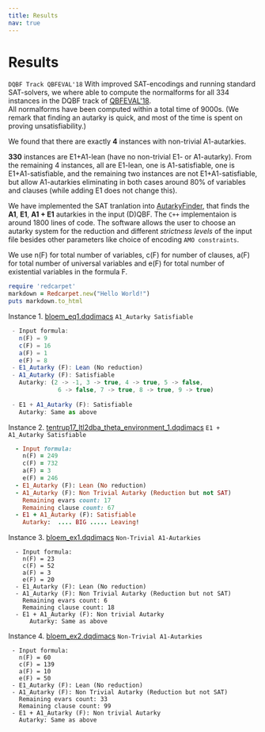 ```yaml
---
title: Results
nav: true
---
```


# Results 
   ``DQBF Track QBFEVAL'18``
   With improved SAT-encodings and running standard SAT-solvers, 
   we where able to compute the normalforms for all 334 instances 
   in the DQBF track of [QBFEVAL'18](http://www.qbflib.org/qbfeval18.php).  
   All normalforms have been computed within a total time of 9000s. 
   (We remark that finding an autarky is quick, and most of the 
   time is spent on proving unsatisfiability.) 
   
   We found that there are exactly **4** instances with non-trivial A1-autarkies.

   **330** instances are E1+A1-lean (have no non-trivial E1- or A1-autarky). 
   From the remaining 4 instances, all are E1-lean, one is A1-satisfiable,
   one is E1+A1-satisfiable, and the remaining two instances are not E1+A1-satisfiable, 
   but allow A1-autarkies eliminating in both cases around 80% of variables 
   and clauses (while adding E1 does not change this). 

   We have implemented the SAT tranlation into [AutarkyFinder](https://github.com/arey0pushpa/dcnf-autarky), 
   that finds the **A1**, **E1**, **A1 + E1** autarkies in the input (D)QBF. 
   The `C++` implementaion is around 1800 lines of code. The software allows the user to choose an 
   autarky system for the reduction and different *strictness levels* of the input file besides 
   other parameters like choice of encoding `AMO constraints`. 

   We use n(F) for total number of variables, c(F) for number of clauses, a(F) for 
   total number of universal variables and e(F) for total number of existential variables in the formula F.

```ruby
require 'redcarpet'
markdown = Redcarpet.new("Hello World!")
puts markdown.to_html
```

  Instance 1. [bloem\_eq1.dqdimacs](https://github.com/arey0pushpa/dcnf-autarky/blob/master/dcnf/examples/bloem_eq1.dqdimacs) ``A1_Autarky Satisfiable`` 
```js
 - Input formula:   
   n(F) = 9    
   c(F) = 16     
   a(F) = 1        
   e(F) = 8         
 - E1_Autarky (F): Lean (No reduction)  
 - A1_Autarky (F): Satisfiable   
   Autarky: (2 -> -1, 3 -> true, 4 -> true, 5 -> false,   
              6 -> false, 7 -> true, 8 -> true, 9 -> true)    
 
 - E1 + A1_Autarky (F): Satisfiable  
   Autarky: Same as above   
```
  Instance 2. [tentrup17\_ltl2dba\_theta\_environment\_1.dqdimacs](https://github.com/arey0pushpa/dcnf-autarky/blob/master/dcnf/examples/tentrup17_ltl2dba_theta_environment_1.dqdimacs)  ``E1 + A1_Autarky Satisfiable``
```ruby
  - Input formula:  
    n(F) = 249  
    c(F) = 732  
    a(F) = 3     
    e(F) = 246     
  - E1_Autarky (F): Lean (No reduction)  
  - A1_Autarky (F): Non Trivial Autarky (Reduction but not SAT)  
    Remaining evars count: 17  
    Remaining clause count: 67  
  - E1 + A1_Autarky (F): Satisfiable   
    Autarky:  .... BIG ..... Leaving!   
```
  
  Instance 3. [bloem\_ex1.dqdimacs](https://github.com/arey0pushpa/dcnf-autarky/blob/master/dcnf/examples/bloem_ex1.dqdimacs) ``Non-Trivial A1-Autarkies``
```
  - Input formula:  
    n(F) = 23  
    c(F) = 52  
    a(F) = 3          
    e(F) = 20         
  - E1_Autarky (F): Lean (No reduction)  
  - A1_Autarky (F): Non Trivial Autarky (Reduction but not SAT)  
    Remaining evars count: 6  
    Remaining clause count: 18  
  - E1 + A1_Autarky (F): Non trivial Autarky   
      Autarky: Same as above  
```
  
  Instance 4. [bloem\_ex2.dqdimacs](https://github.com/arey0pushpa/dcnf-autarky/blob/master/dcnf/examples/bloem_ex2.dqdimacs) ``Non-Trivial A1-Autarkies``
```     
 - Input formula:  
   n(F) = 60  
   c(F) = 139   
   a(F) = 10         
   e(F) = 50          
 - E1_Autarky (F): Lean (No reduction)  
 - A1_Autarky (F): Non Trivial Autarky (Reduction but not SAT)  
   Remaining evars count: 33  
   Remaining clause count: 99   
 - E1 + A1_Autarky (F): Non trivial Autarky   
   Autarky: Same as above  
```
